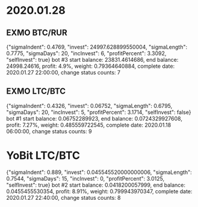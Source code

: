 # 2020.01.28
## EXMO BTC/RUR
{"sigmaIndent": 0.4769, "invest": 24997.628899550004, "sigmaLength": 0.7775, "sigmaDays": 20, "incInvest": 6, "profitPercent": 3.3092, "selfInvest": true}
bot #3 start balance: 23831.4614686, end balance: 24998.24616, profit: 4.9%, weight: 0.79364640884, complete date: 2020.01.27 22:00:00, change status counts: 7

## EXMO LTC/BTC
{"sigmaIndent": 0.4326, "invest": 0.06752, "sigmaLength": 0.6795, "sigmaDays": 20, "incInvest": 5, "profitPercent": 3.1714, "selfInvest": false}
bot #1 start balance: 0.06752289923, end balance: 0.0724329927608, profit: 7.27%, weight: 0.485559722545, complete date: 2020.01.18 06:00:00, change status counts: 9 

# YoBit LTC/BTC
{"sigmaIndent": 0.889, "invest": 0.045545520000000006, "sigmaLength": 0.7544, "sigmaDays": 15, "incInvest": 0, "profitPercent": 3.0125, "selfInvest": true}
bot #2 start balance: 0.0418200057999, end balance: 0.0455455530354, profit: 8.91%, weight: 0.799943970347, complete date: 2020.01.27 22:40:00, change status counts: 8